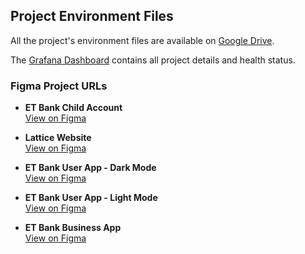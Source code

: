## Project Environment Files

All the project's environment files are available on [Google Drive](https://drive.google.com).

The [Grafana Dashboard](https://latticelabs.grafana.net) contains all project details and health status.

### Figma Project URLs

- **ET Bank Child Account**  
  [View on Figma](https://www.figma.com/design/nXy3m4Ng92Uqp83zFQzwr2/Child-account-(ET-bank)?m=auto&t=CkE0MaPCqI7O5njl-6)

- **Lattice Website**  
  [View on Figma](https://www.figma.com/design/FPphiAqvAEIh2EQtnA8lcv/Lattice.inc?m=auto&t=CkE0MaPCqI7O5njl-6)

- **ET Bank User App - Dark Mode**  
  [View on Figma](https://www.figma.com/design/hKOUa2PviEKuDcoRUrytAb/ET-BANK-User-App---Dark-mode?m=auto&t=CkE0MaPCqI7O5njl-6)

- **ET Bank User App - Light Mode**  
  [View on Figma](https://www.figma.com/design/dKSHZMvfr7jIh6JjuWHNqM/ET-BANK-User-App---light-mode?m=auto&t=CkE0MaPCqI7O5njl-6)

- **ET Bank Business App**  
  [View on Figma](https://www.figma.com/design/YHQvRYrK1vwTd8tGqfO40k/ET-Bank-Business-APP---11June?m=auto&t=CkE0MaPCqI7O5njl-6)
